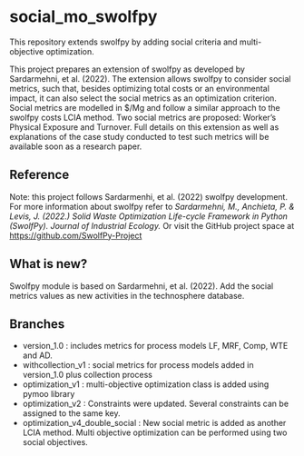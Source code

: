 # social_mo_swolfpy
This repository extends swolfpy by adding social criteria and multi-objective optimization.

This project prepares an extension of swolfpy as developed by Sardarmehni, et al. (2022). The extension allows swolfpy to consider social metrics, such that, besides optimizing total costs or an environmental impact, it can also select the social metrics as an optimization criterion. Social metrics are modelled in $/Mg and follow a similar approach to the swolfpy costs LCIA method. 
Two social metrics are proposed: Worker’s Physical Exposure and Turnover. 
Full details on this extension as well as explanations of the case study conducted to test such metrics will be available soon as a research paper. 

## Reference
Note: this project follows Sardarmenhi, et al. (2022) swolfpy development. For more information about swolfpy refer to *Sardarmehni, M., Anchieta, P. & Levis, J. (2022.) Solid Waste Optimization Life-cycle Framework in Python (SwolfPy). Journal of Industrial Ecology.*
Or visit the GitHub project space at https://github.com/SwolfPy-Project

## What is new?
Swolfpy module is based on Sardarmehni, et al. (2022). Add the social metrics values as new activities in the technosphere database.

## Branches
- version_1.0 : includes metrics for process models LF, MRF, Comp, WTE and AD.
- withcollection_v1 : social metrics for process models added in version_1.0 plus collection process
- optimization_v1 : multi-objective optimization class is added using pymoo library
- optimization_v2 : Constraints were updated. Several constraints can be assigned to the same key.
- optimization_v4_double_social : New social metric is added as another LCIA method. Multi objective optimization can be performed using    two social objectives.


